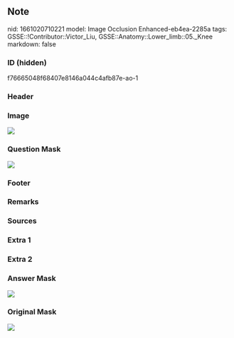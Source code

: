 ## Note
nid: 1661020710221
model: Image Occlusion Enhanced-eb4ea-2285a
tags: GSSE::!Contributor::Victor_Liu, GSSE::Anatomy::Lower_limb::05._Knee
markdown: false

### ID (hidden)
f76665048f68407e8146a044c4afb87e-ao-1

### Header


### Image
<img src="tmpttzcuyxr.png">

### Question Mask
<img src="f76665048f68407e8146a044c4afb87e-ao-1-Q.svg">

### Footer


### Remarks


### Sources


### Extra 1


### Extra 2


### Answer Mask
<img src="f76665048f68407e8146a044c4afb87e-ao-1-A.svg">

### Original Mask
<img src="f76665048f68407e8146a044c4afb87e-ao-O.svg">
